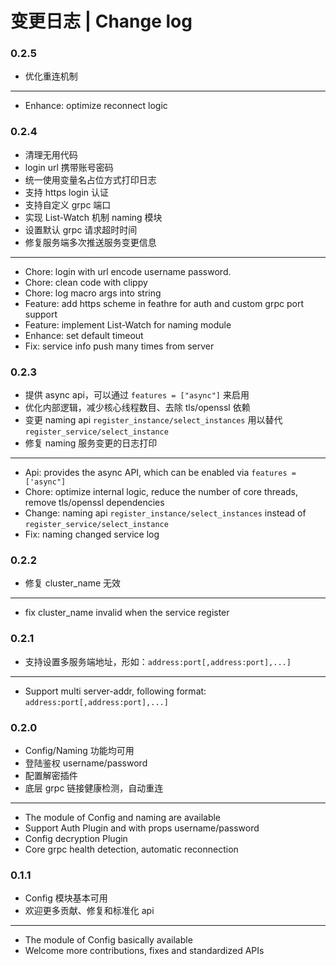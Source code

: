 # 变更日志 | Change log

### 0.2.5

- 优化重连机制

---

- Enhance: optimize reconnect logic

### 0.2.4

- 清理无用代码
- login url 携带账号密码
- 统一使用变量名占位方式打印日志
- 支持 https login 认证
- 支持自定义 grpc 端口
- 实现 List-Watch 机制 naming 模块
- 设置默认 grpc 请求超时时间
- 修复服务端多次推送服务变更信息

---

- Chore: login with url encode username password.
- Chore: clean code with clippy 
- Chore: log macro args into string 
- Feature: add https scheme in feathre for auth and custom grpc port support 
- Feature: implement List-Watch for naming module 
- Enhance: set default timeout 
- Fix: service info push many times from server 

### 0.2.3

- 提供 async api，可以通过 `features = ["async"]` 来启用
- 优化内部逻辑，减少核心线程数目、去除 tls/openssl 依赖
- 变更 naming api `register_instance/select_instances` 用以替代 `register_service/select_instance`
- 修复 naming 服务变更的日志打印

---

- Api: provides the async API, which can be enabled via `features = ['async"]`
- Chore: optimize internal logic, reduce the number of core threads, remove tls/openssl dependencies
- Change: naming api `register_instance/select_instances` instead of `register_service/select_instance`
- Fix: naming changed service log

### 0.2.2

- 修复 cluster_name 无效

---

- fix cluster_name invalid when the service register

### 0.2.1
- 支持设置多服务端地址，形如：`address:port[,address:port],...]`

---

- Support multi server-addr, following format: `address:port[,address:port],...]`

### 0.2.0

- Config/Naming 功能均可用
- 登陆鉴权 username/password
- 配置解密插件
- 底层 grpc 链接健康检测，自动重连

---

- The module of Config and naming are available
- Support Auth Plugin and with props username/password
- Config decryption Plugin
- Core grpc health detection, automatic reconnection

### 0.1.1

- Config 模块基本可用
- 欢迎更多贡献、修复和标准化 api

---

- The module of Config basically available
- Welcome more contributions, fixes and standardized APIs

